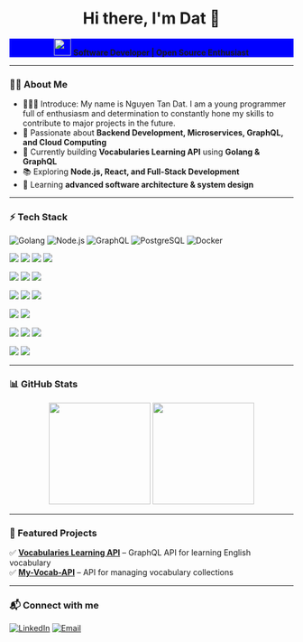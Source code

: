 <h1 align="center">Hi there, I'm Dat 👋</h1>

<p align="center" style="background:blue">
  <img src="https://media.giphy.com/media/hvRJCLFzcasrR4ia7z/giphy.gif" width="30"/>
  <strong>Software Developer | Open Source Enthusiast </strong>
</p>

---

### 👨‍💻 About Me  
- 🙋🏻‍♂️ Introduce: My name is Nguyen Tan Dat. I am a young programmer full of enthusiasm and determination to constantly hone my skills to contribute to major projects in the future.
- 🚀 Passionate about **Backend Development, Microservices, GraphQL, and Cloud Computing**  
- 🔨 Currently building **Vocabularies Learning API** using **Golang & GraphQL**  
- 📚 Exploring **Node.js, React, and Full-Stack Development**  
- 🌱 Learning **advanced software architecture & system design**  

---

### ⚡ Tech Stack  
![Golang](https://img.shields.io/badge/Golang-00ADD8?style=flat&logo=go&logoColor=white)
![Node.js](https://img.shields.io/badge/Node.js-339933?style=flat&logo=node.js&logoColor=white)
![GraphQL](https://img.shields.io/badge/GraphQL-E10098?style=flat&logo=graphql&logoColor=white)
![PostgreSQL](https://img.shields.io/badge/PostgreSQL-336791?style=flat&logo=postgresql&logoColor=white)
![Docker](https://img.shields.io/badge/Docker-2496ED?style=flat&logo=docker&logoColor=white)

![](https://img.shields.io/badge/Cloud-Google_Cloud-blue?style=flat&logo=google-cloud&labelColor=white)
![](https://img.shields.io/badge/VCS-GitHub-blue?style=flat&logo=github&logoColor=black&labelColor=white)
![](https://img.shields.io/badge/VCS-GitLab-blue?style=flat&logo=gitlab&logoColor=orange&labelColor=white)
![](https://img.shields.io/badge/Tools-SourceTree-blue?style=flat&logo=sourcetree&logoColor=blue&labelColor=white)

![](https://img.shields.io/badge/Language-HTML-blue?style=flat&logo=html5&labelColor=white)
![](https://img.shields.io/badge/Language-CSS-blue?style=flat&logo=css3&logoColor=blue&labelColor=white)
![](https://img.shields.io/badge/Language-JavaScript-blue?style=flat&logo=javascript&labelColor=white&logoColor=goldenrod)

![](https://img.shields.io/badge/DBMS-MySQL-blue?style=flat&logo=mysql&labelColor=white&logoColor=blue)
![](https://img.shields.io/badge/DBMS-Microsoft%20SQL%20Server-blue?style=flat&logo=microsoftsqlserver&labelColor=white&logoColor=blue)
![](https://img.shields.io/badge/DBMS-PostgreSQL-blue?style=flat&logo=postgresql&labelColor=white&logoColor=blue)

![](https://img.shields.io/badge/Frameworks-Express-blue?style=flat&logo=express&labelColor=white&logoColor=goldenrod)
![](https://img.shields.io/badge/Frameworks-React-blue?style=flat&logo=react&labelColor=white&logoColor=blue)

![](https://img.shields.io/badge/Language-PHP-blue?style=flat&logo=php&labelColor=white)
![](https://img.shields.io/badge/Framework-Laravel-blue?style=flat&logo=laravel&labelColor=white)
![](https://img.shields.io/badge/CMS-Wordpress-blue?style=flat&logo=wordpress&labelColor=white&logoColor=black)

![](https://img.shields.io/badge/Language-Java-blue.svg?style=flat&logo=openJDK&labelColor=white&logoColor=orange)
![](https://img.shields.io/badge/Framework-Java_Spring-blue?style=flat&logo=spring&labelColor=white)


---

### 📊 GitHub Stats  
<p align="center">
  <img src="https://github-readme-stats.vercel.app/api?username=Nguyen-Tan-Dat&show_icons=true&theme=radical" height="180"/>
  <img src="https://github-readme-streak-stats.herokuapp.com/?user=Nguyen-Tan-Dat&theme=radical" height="180"/>
</p>

---

### 🚀 Featured Projects  
✅ **[Vocabularies Learning API](https://github.com/Nguyen-Tan-Dat/Vocabualries-Learning-API)** – GraphQL API for learning English vocabulary  
✅ **[My-Vocab-API](https://github.com/Nguyen-Tan-Dat/my-vocab-api)** – API for managing vocabulary collections  

---

### 📬 Connect with me  
[![LinkedIn](https://img.shields.io/badge/LinkedIn-blue?style=flat&logo=linkedin&logoColor=white)](https://www.linkedin.com/in/nguyentandat/)
[![Email](https://img.shields.io/badge/Email-red?style=flat&logo=gmail&logoColor=white)](mailto:nguyentandat.mail@gmail.com)


